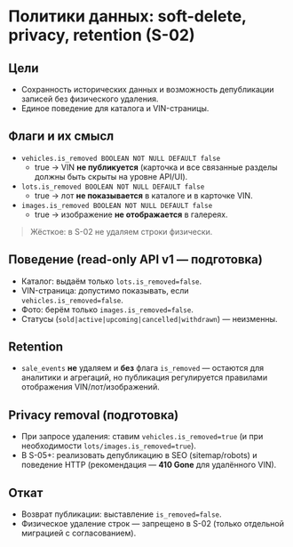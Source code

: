 # Политики данных: soft-delete, privacy, retention (S-02)

## Цели
- Сохранность исторических данных и возможность депубликации записей без физического удаления.
- Единое поведение для каталога и VIN-страницы.

## Флаги и их смысл
- `vehicles.is_removed BOOLEAN NOT NULL DEFAULT false`  
  - true → VIN **не публикуется** (карточка и все связанные разделы должны быть скрыты на уровне API/UI).
- `lots.is_removed BOOLEAN NOT NULL DEFAULT false`  
  - true → лот **не показывается** в каталоге и в карточке VIN.
- `images.is_removed BOOLEAN NOT NULL DEFAULT false`  
  - true → изображение **не отображается** в галереях.

> Жёсткое: в S-02 не удаляем строки физически.

## Поведение (read-only API v1 — подготовка)
- Каталог: выдаём только `lots.is_removed=false`.  
- VIN-страница: допустимо показывать, если `vehicles.is_removed=false`.  
- Фото: берём только `images.is_removed=false`.  
- Статусы (`sold|active|upcoming|cancelled|withdrawn`) — неизменны.

## Retention
- `sale_events` **не** удаляем и **без** флага `is_removed` — остаются для аналитики и агрегаций, но публикация регулируется правилами отображения VIN/лот/изображений.

## Privacy removal (подготовка)
- При запросе удаления: ставим `vehicles.is_removed=true` (и при необходимости `lots/images.is_removed=true`).  
- В S-05+: реализовать депубликацию в SEO (sitemap/robots) и поведение HTTP (рекомендация — **410 Gone** для удалённого VIN).

## Откат
- Возврат публикации: выставление `is_removed=false`.  
- Физическое удаление строк — запрещено в S-02 (только отдельной миграцией с согласованием).

